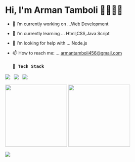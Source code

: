 # Hi, I'm Arman Tamboli 👋👨🏻‍💻 

- 🔭 I’m currently working on ...Web Development
- 🌱 I’m currently learning ... Html,CSS,Java Script
- 🤔 I’m looking for help with ... Node.js
- 📫 How to reach me: ... armantamboli456@gmail.com

  <h4> 🔭<samp> Tech Stack</samp></h4>
  <p >
 <img src="https://img.shields.io/badge/html%20-%231572B6.svg?&style=for-the-badge&logo=css3&logoColor=white" />&nbsp;&nbsp;
 <img src="https://img.shields.io/badge/css3%20-%231572B6.svg?&style=for-the-badge&logo=css3&logoColor=white" />&nbsp;&nbsp;
 <img src="https://img.shields.io/badge/javascript%20-%23F7DF1E.svg?&style=for-the-badge&logo=javascript&logoColor=white" />&nbsp;&nbsp;

 </p>
  <p align='left'>
  <img src="https://github-readme-stats.vercel.app/api?username=Armant786&theme=dark&show_icons=true&count_private=true" height="200px" />
  <img src="https://github-readme-stats.vercel.app/api/top-langs/?username=Armant786&theme=tokyonight"  height="200px"/>
</P>
 <img  src="https://raw.githubusercontent.com/Trilokia/Trilokia/379277808c61ef204768a61bbc5d25bc7798ccf1/bottom_header.svg" />

